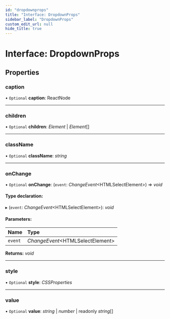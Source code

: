 ```yaml
---
id: "dropdownprops"
title: "Interface: DropdownProps"
sidebar_label: "DropdownProps"
custom_edit_url: null
hide_title: true
---
```


# Interface: DropdownProps

## Properties

### caption

• `Optional` **caption**: ReactNode

___

### children

• `Optional` **children**: *Element* \| *Element*[]

___

### className

• `Optional` **className**: *string*

___

### onChange

• `Optional` **onChange**: (`event`: *ChangeEvent*<HTMLSelectElement\>) => *void*

#### Type declaration:

▸ (`event`: *ChangeEvent*<HTMLSelectElement\>): *void*

#### Parameters:

Name | Type |
:------ | :------ |
`event` | *ChangeEvent*<HTMLSelectElement\> |

**Returns:** *void*

___

### style

• `Optional` **style**: *CSSProperties*

___

### value

• `Optional` **value**: *string* \| *number* \| readonly *string*[]
